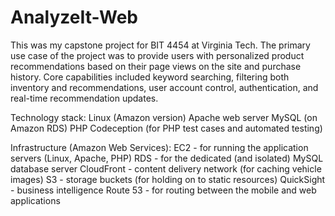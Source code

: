 # AnalyzeIt-Web
This was my capstone project for BIT 4454 at Virginia Tech. The primary use case of the project was to provide users with personalized product recommendations based on their page views on the site and purchase history. Core capabilities included keyword searching, filtering both inventory and recommendations, user account control, authentication, and real-time recommendation updates. 

Technology stack:
Linux (Amazon version)
Apache web server
MySQL (on Amazon RDS)
PHP
Codeception (for PHP test cases and automated testing)

Infrastructure (Amazon Web Services):
EC2 - for running the application servers (Linux, Apache, PHP)
RDS - for the dedicated (and isolated) MySQL database server
CloudFront - content delivery network (for caching vehicle images)
S3 - storage buckets (for holding on to static resources)
QuickSight - business intelligence
Route 53 - for routing between the mobile and web applications
